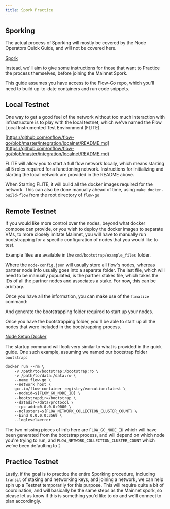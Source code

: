 ```yaml
---
title: Spork Practice
---
```


## Sporking

The actual process of Sporking will mostly be covered by the Node Operators Quick Guide, and will not be covered here.

[Spork](../network-upgrade)

Instead, we'll aim to give some instructions for those that want to Practice the process themselves, before joining the Mainnet Spork.

This guide assumes you have access to the Flow-Go repo, which you'll need to build up-to-date containers and run code snippets.

[](https://github.com/onflow/flow-go)

## Local Testnet

One way to get a good feel of the network without too much interaction with infrastructure is to play with the local testnet, which we've named the Flow Local Instrumented Test Environment (FLITE).

[https://github.com/onflow/flow-go/blob/master/integration/localnet/README.md](https://github.com/onflow/flow-go/blob/master/integration/localnet/README.md)

FLITE will allow you to start a full flow network locally, which means starting all 5 roles required for a functioning network. Instructions for initializing and starting the local network are provided in the README above.

When Starting FLITE, it will build all the docker images required for the network. This can also be done manually ahead of time, using `make docker-build-flow` from the root directory of `flow-go`

## Remote Testnet

If you would like more control over the nodes, beyond what docker compose can provide, or you wish to deploy the docker images to separate VMs, to more closely imitate Mainnet, you will have to manually run bootstrapping for a specific configuration of nodes that you would like to test.

[](https://github.com/onflow/flow-go/blob/master/cmd/bootstrap/README.md)

Example files are available in the `cmd/bootstrap/example_files` folder.

Where the `node-config.json` will usually store all flow's nodes, whereas partner node info usually goes into a separate folder. The last file, which will need to be manually populated, is the partner stakes file, which takes the IDs of all the partner nodes and associates a stake. For now, this can be arbitrary.

Once you have all the information, you can make use of the `finalize` command:

[](https://github.com/onflow/flow-go/tree/master/cmd/bootstrap#example-1)

And generate the bootstrapping folder required to start up your nodes.

Once you have the bootstrapping folder, you'll be able to start up all the nodes that were included in the bootstrapping process.

[Node Setup Docker](../node-setup.md#docker)

The startup command will look very similar to what is provided in the quick guide. One such example, assuming we named our bootstrap folder `bootstrap`:

```shell
docker run --rm \
    -v /path/to/bootstrap:/bootstrap:ro \
    -v /path/to/data:/data:rw \
    --name flow-go \
    --network host \
    gcr.io/flow-container-registry/execution:latest \
    --nodeid=${FLOW_GO_NODE_ID} \
    --bootstrapdir=/bootstrap \
    --datadir=/data/protocol \
    --rpc-addr=0.0.0.0:9000 \
    --nclusters=${FLOW_NETWORK_COLLECTION_CLUSTER_COUNT} \
    --bind 0.0.0.0:3569 \
    --loglevel=error
```

The two missing pieces of info here are `FLOW_GO_NODE_ID` which will have been generated from the bootstrap process, and will depend on which node you're trying to run, and `FLOW_NETWORK_COLLECTION_CLUSTER_COUNT` which we've been defaulting to `2`

## Practice Testnet

Lastly, if the goal is to practice the entire Sporking procedure, including `transit` of staking and networking keys, and joining a network, we can help spin up a Testnet temporarily for this purpose. This will require quite a bit of coordination, and will basically be the same steps as the Mainnet spork, so please let us know if this is something you'd like to do and we’ll connect to plan accordingly.
